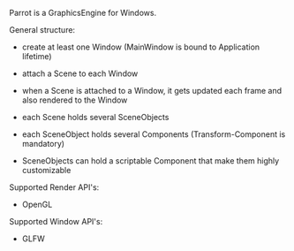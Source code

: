 Parrot is a GraphicsEngine for Windows.

General structure:
  - create at least one Window (MainWindow is bound to Application lifetime)
  - attach a Scene to each Window
  - when a Scene is attached to a Window, it gets updated each frame and also rendered to the Window
  
  - each Scene holds several SceneObjects
  - each SceneObject holds several Components (Transform-Component is mandatory)
  - SceneObjects can hold a scriptable Component that make them highly customizable

Supported Render API's:
  - OpenGL

Supported Window API's:
  - GLFW
